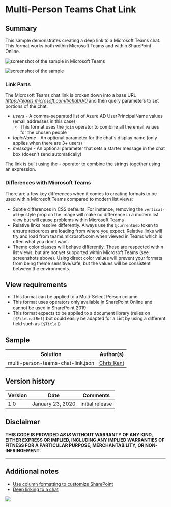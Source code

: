 # Multi-Person Teams Chat Link

## Summary
This sample demonstrates creating a deep link to a Microsoft Teams chat. This format works both within Microsoft Teams and within SharePoint Online.

![screenshot of the sample in Microsoft Teams](./assets/screenshotTeams.png)

![screenshot of the sample](./assets/screenshot.png)

### Link Parts
The Microsoft Teams chat link is broken down into a base URL _https://teams.microsoft.com/l/chat/0/0_ and then query parameters to set portions of the chat:

- _users_ - A comma-separated list of Azure AD UserPrincipalName values (email addresses in this case)
  - This format uses the `join` operator to combine all the email values for the chosen people
- _topicName_ - An optional parameter for the chat's display name (only applies when there are 3+ users)
- _message_ - An optional parameter that sets a starter message in the chat box (doesn't send automatically)

The link is built using the `+` operator to combine the strings together using an expression.

### Differences with Microsoft Teams

There are a few key differences when it comes to creating formats to be used within Microsoft Teams compared to modern list views:
- Subtle differences in CSS defaults. For instance, removing the `vertical-align` style prop on the image will make no difference in a modern list view but will cause problems within Microsoft Teams
- Relative links resolve differently. Always use the `@currentWeb` token to ensure resources are loading from where you expect. Relative links will try and load from teams.microsoft.com when viewed in Teams which is often what you don't want.
- Theme color classes will behave differently. These are respected within list views, but are not yet supported within Microsoft Teams (see screenshots above). Using direct color values will prevent your formats from being theme sensitive/safe, but the values will be consistent between the environments.

## View requirements
- This format can be applied to a Multi-Select Person column
- This format uses operators only available in SharePoint Online and cannot be used in SharePoint 2019
- This format expects to be applied to a document library (relies on `[$FileLeafRef]` but could easily be adapted for a List by using a different field such as `[$Title]`)

## Sample

Solution|Author(s)
--------|---------
multi-person-teams-chat-link.json | [Chris Kent](https://github.com/thechriskent)

## Version history

Version|Date|Comments
-------|----|--------
1.0|January 23, 2020|Initial release

## Disclaimer
**THIS CODE IS PROVIDED *AS IS* WITHOUT WARRANTY OF ANY KIND, EITHER EXPRESS OR IMPLIED, INCLUDING ANY IMPLIED WARRANTIES OF FITNESS FOR A PARTICULAR PURPOSE, MERCHANTABILITY, OR NON-INFRINGEMENT.**

---

## Additional notes

- [Use column formatting to customize SharePoint](https://docs.microsoft.com/en-us/sharepoint/dev/declarative-customization/column-formatting)
- [Deep linking to a chat](https://docs.microsoft.com/en-us/microsoftteams/platform/concepts/build-and-test/deep-links#deep-linking-to-a-chat)


<img src="https://pnptelemetry.azurewebsites.net/list-formatting/column-samples/multi-person-teams-chat-link" />
